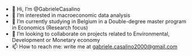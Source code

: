 - 👋 Hi, I’m @GabrieleCasalino
- 👀 I’m interested in macroeconomic data analysis
- 🌱 I’m currently studying in Belgium in a Double-degree master program in Economics (Research focus)
- 💞️ I’m looking to collaborate on projects related to Environmental, Development or Monetary economy
- 📫 How to reach me: write me at gabriele.casalino2000@gmail.com

<!---
GabrieleCasalino/GabrieleCasalino is a ✨ special ✨ repository because its `README.md` (this file) appears on your GitHub profile.
You can click the Preview link to take a look at your changes.
--->
